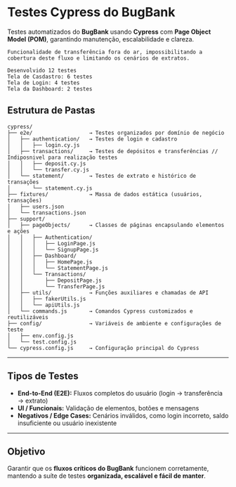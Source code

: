 # Testes Cypress do BugBank

Testes automatizados do **BugBank** usando **Cypress** com **Page Object Model (POM)**, garantindo manutenção, escalabilidade e clareza.
```
Funcionalidade de transferência fora do ar, impossibilitando a cobertura deste fluxo e limitando os cenários de extratos.

Desenvolvido 12 testes
Tela de Casdastro: 6 testes
Tela de Login: 4 testes
Tela da Dashboard: 2 testes

```

## Estrutura de Pastas

```
cypress/
├── e2e/                  → Testes organizados por domínio de negócio
│   ├── authentication/   → Testes de login e cadastro
│   │   ├── login.cy.js
│   ├── transactions/     → Testes de depósitos e transferências // Indiposnivel para realização testes
│   │   ├── deposit.cy.js
│   │   └── transfer.cy.js
│   └── statement/        → Testes de extrato e histórico de transações
│       └── statement.cy.js
├── fixtures/             → Massa de dados estática (usuários, transações)
│   ├── users.json
│   └── transactions.json
├── support/
│   ├── pageObjects/      → Classes de páginas encapsulando elementos e ações
│   │   ├── Authentication/
│   │   │   ├── LoginPage.js
│   │   │   └── SignupPage.js
│   │   ├── Dashboard/
│   │   │   ├── HomePage.js
│   │   │   └── StatementPage.js
│   │   └── Transactions/
│   │       ├── DepositPage.js
│   │       └── TransferPage.js
│   ├── utils/            → Funções auxiliares e chamadas de API
│   │   ├── fakerUtils.js
│   │   └── apiUtils.js
│   └── commands.js       → Comandos Cypress customizados e reutilizáveis
├── config/               → Variáveis de ambiente e configurações de teste
│   ├── env.config.js
│   └── test.config.js
└── cypress.config.js     → Configuração principal do Cypress
```

---

## Tipos de Testes

- **End-to-End (E2E):** Fluxos completos do usuário (login → transferência → extrato)
- **UI / Funcionais:** Validação de elementos, botões e mensagens
- **Negativos / Edge Cases:** Cenários inválidos, como login incorreto, saldo insuficiente ou usuário inexistente

---

## Objetivo

Garantir que os **fluxos críticos do BugBank** funcionem corretamente, mantendo a suíte de testes **organizada, escalável e fácil de manter**.
